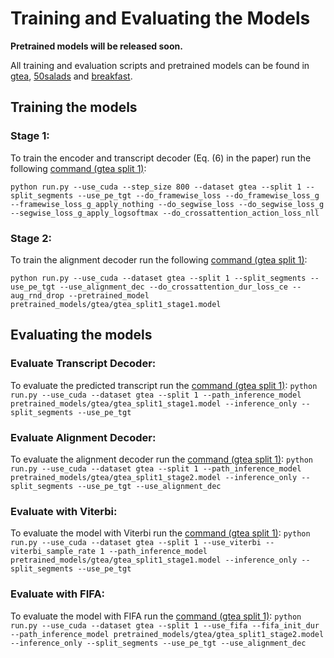 # Training and Evaluating the Models

<strong>Pretrained models will be released soon. </strong>

All training and evaluation scripts and pretrained models can be found in [gtea](gtea), [50salads](50salads) and [breakfast](breakfast).

## Training the models
### Stage 1:
To train the encoder and transcript decoder (Eq. (6) in the paper) run the following [command (gtea split 1)](gtea/gtea_train_stage1_scripts.sh):

`python run.py --use_cuda --step_size 800 --dataset gtea --split 1 --split_segments --use_pe_tgt --do_framewise_loss --do_framewise_loss_g --framewise_loss_g_apply_nothing --do_segwise_loss --do_segwise_loss_g --segwise_loss_g_apply_logsoftmax --do_crossattention_action_loss_nll`

### Stage 2:
To train the alignment decoder run the following [command (gtea split 1)](gtea/gtea_train_stage2_scripts.sh):

`python run.py --use_cuda --dataset gtea --split 1 --split_segments --use_pe_tgt --use_alignment_dec --do_crossattention_dur_loss_ce --aug_rnd_drop --pretrained_model pretrained_models/gtea/gtea_split1_stage1.model`

## Evaluating the models
### Evaluate Transcript Decoder:
To evaluate the predicted transcript run the [command (gtea split 1)](gtea/gtea_test_stage1_scripts.sh):
`python run.py --use_cuda --dataset gtea --split 1 --path_inference_model pretrained_models/gtea/gtea_split1_stage1.model --inference_only --split_segments --use_pe_tgt`

### Evaluate Alignment Decoder:
To evaluate the alignment decoder run the [command (gtea split 1)](gtea/gtea_test_stage2_scripts.sh):
`python run.py --use_cuda --dataset gtea --split 1 --path_inference_model pretrained_models/gtea/gtea_split1_stage2.model --inference_only --split_segments --use_pe_tgt --use_alignment_dec`

### Evaluate with Viterbi:
To evaluate the model with Viterbi run the [command (gtea split 1)](gtea/gtea_test_viterbi_scripts.sh):
`python run.py --use_cuda --dataset gtea --split 1 --use_viterbi --viterbi_sample_rate 1 --path_inference_model pretrained_models/gtea/gtea_split1_stage1.model --inference_only --split_segments --use_pe_tgt`

### Evaluate with FIFA:
To evaluate the model with FIFA run the [command (gtea split 1)](gtea/gtea_test_fifa_scripts.sh):
`python run.py --use_cuda --dataset gtea --split 1 --use_fifa --fifa_init_dur --path_inference_model pretrained_models/gtea/gtea_split1_stage2.model --inference_only --split_segments --use_pe_tgt --use_alignment_dec`
